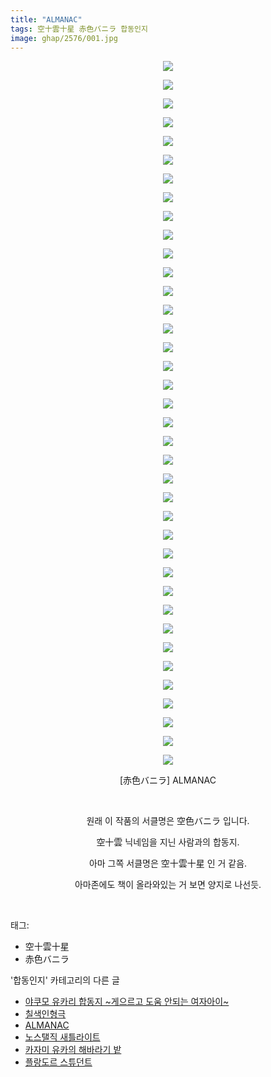 ```yaml
---
title: "ALMANAC"
tags: 空十雲十星 赤色バニラ 합동인지
image: ghap/2576/001.jpg
---
```

<div class="article">
<p style="text-align: center; clear: none; float: none;"><img src="{{ site.nasurl }}/ghap/2576/001.jpg"/></p>
<p style="text-align: center; clear: none; float: none;"><img src="{{ site.nasurl }}/ghap/2576/002.jpg"/></p>
<p style="text-align: center; clear: none; float: none;"><img src="{{ site.nasurl }}/ghap/2576/003.jpg"/></p>
<p style="text-align: center; clear: none; float: none;"><img src="{{ site.nasurl }}/ghap/2576/004.jpg"/></p>
<p style="text-align: center; clear: none; float: none;"><img src="{{ site.nasurl }}/ghap/2576/005.jpg"/></p>
<p style="text-align: center; clear: none; float: none;"><img src="{{ site.nasurl }}/ghap/2576/006.jpg"/></p>
<p style="text-align: center; clear: none; float: none;"><img src="{{ site.nasurl }}/ghap/2576/007.jpg"/></p>
<p style="text-align: center; clear: none; float: none;"><img src="{{ site.nasurl }}/ghap/2576/008.jpg"/></p>
<p style="text-align: center; clear: none; float: none;"><img src="{{ site.nasurl }}/ghap/2576/009.jpg"/></p>
<p style="text-align: center; clear: none; float: none;"><img src="{{ site.nasurl }}/ghap/2576/010.jpg"/></p>
<p style="text-align: center; clear: none; float: none;"><img src="{{ site.nasurl }}/ghap/2576/011.jpg"/></p>
<p style="text-align: center; clear: none; float: none;"><img src="{{ site.nasurl }}/ghap/2576/012.jpg"/></p>
<p style="text-align: center; clear: none; float: none;"><img src="{{ site.nasurl }}/ghap/2576/013.jpg"/></p>
<p style="text-align: center; clear: none; float: none;"><img src="{{ site.nasurl }}/ghap/2576/014.jpg"/></p>
<p style="text-align: center; clear: none; float: none;"><img src="{{ site.nasurl }}/ghap/2576/015.jpg"/></p>
<p style="text-align: center; clear: none; float: none;"><img src="{{ site.nasurl }}/ghap/2576/016.jpg"/></p>
<p style="text-align: center; clear: none; float: none;"><img src="{{ site.nasurl }}/ghap/2576/017.jpg"/></p>
<p style="text-align: center; clear: none; float: none;"><img src="{{ site.nasurl }}/ghap/2576/018.jpg"/></p>
<p style="text-align: center; clear: none; float: none;"><img src="{{ site.nasurl }}/ghap/2576/019.jpg"/></p>
<p style="text-align: center; clear: none; float: none;"><img src="{{ site.nasurl }}/ghap/2576/020.jpg"/></p>
<p style="text-align: center; clear: none; float: none;"><img src="{{ site.nasurl }}/ghap/2576/021.jpg"/></p>
<p style="text-align: center; clear: none; float: none;"><img src="{{ site.nasurl }}/ghap/2576/022.jpg"/></p>
<p style="text-align: center; clear: none; float: none;"><img src="{{ site.nasurl }}/ghap/2576/023.jpg"/></p>
<p style="text-align: center; clear: none; float: none;"><img src="{{ site.nasurl }}/ghap/2576/024.jpg"/></p>
<p style="text-align: center; clear: none; float: none;"><img src="{{ site.nasurl }}/ghap/2576/025.jpg"/></p>
<p style="text-align: center; clear: none; float: none;"><img src="{{ site.nasurl }}/ghap/2576/026.jpg"/></p>
<p style="text-align: center; clear: none; float: none;"><img src="{{ site.nasurl }}/ghap/2576/027.jpg"/></p>
<p style="text-align: center; clear: none; float: none;"><img src="{{ site.nasurl }}/ghap/2576/028.jpg"/></p>
<p style="text-align: center; clear: none; float: none;"><img src="{{ site.nasurl }}/ghap/2576/029.jpg"/></p>
<p style="text-align: center; clear: none; float: none;"><img src="{{ site.nasurl }}/ghap/2576/030.jpg"/></p>
<p style="text-align: center; clear: none; float: none;"><img src="{{ site.nasurl }}/ghap/2576/031.jpg"/></p>
<p style="text-align: center; clear: none; float: none;"><img src="{{ site.nasurl }}/ghap/2576/032.jpg"/></p>
<p style="text-align: center; clear: none; float: none;"><img src="{{ site.nasurl }}/ghap/2576/033.jpg"/></p>
<p style="text-align: center; clear: none; float: none;"><img src="{{ site.nasurl }}/ghap/2576/034.jpg"/></p>
<p style="text-align: center; clear: none; float: none;"><img src="{{ site.nasurl }}/ghap/2576/035.jpg"/></p>
<p style="text-align: center; clear: none; float: none;"><img src="{{ site.nasurl }}/ghap/2576/036.jpg"/></p>
<p style="text-align: center; clear: none; float: none;"><img src="{{ site.nasurl }}/ghap/2576/037.jpg"/></p>
<p style="text-align: center; clear: none; float: none;"><img src="{{ site.nasurl }}/ghap/2576/038.jpg"/></p>
<p style="text-align: center; clear: none; float: none;">[赤色バニラ] ALMANAC</p>
<p style="text-align: center; clear: none; float: none;"><br/></p>
<p style="text-align: center; clear: none; float: none;">원래 이 작품의 서클명은 空色バニラ 입니다.</p>
<p style="text-align: center; clear: none; float: none;">空十雲 닉네임을 지닌 사람과의 합동지.</p>
<p style="text-align: center; clear: none; float: none;">아마 그쪽 서클명은 空十雲十星 인 거 같음.</p>
<p style="text-align: center; clear: none; float: none;">아마존에도 책이 올라와있는 거 보면 양지로 나선듯.</p>
<p><br/></p>
</div><div class="tagTrail">
<p>태그: </p>
<ul>
<li>空十雲十星</li>
<li>赤色バニラ</li>
</ul>
</div><div class="another">
<p>'합동인지' 카테고리의 다른 글</p>
<ul>
<li><a href="/2016-10-15-ghap_2607">야쿠모 유카리 합동지 ~게으르고 도움 안되는 여자아이~</a></li>
<li><a href="/2016-10-15-ghap_2596">칠색인형극</a></li>
<li><a href="/2016-10-14-ghap_2576">ALMANAC</a></li>
<li><a href="/2016-10-11-ghap_2542">노스탤직 새틀라이트</a></li>
<li><a href="/2016-10-11-ghap_2537">카자미 유카의 해바라기 밭</a></li>
<li><a href="/2016-10-10-ghap_2534">플랑도르 스튜던트</a></li>
</ul>
</div><div class="cb_module cb_fluid">
<div class="cb_wrt cb_profile">
</div><!-- commentList close -->
</div>